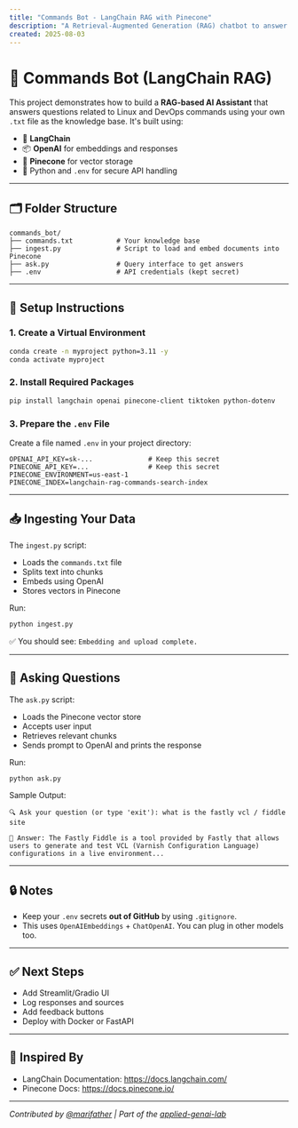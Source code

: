 ```yaml
---
title: "Commands Bot - LangChain RAG with Pinecone"
description: "A Retrieval-Augmented Generation (RAG) chatbot to answer Linux and DevOps commands using LangChain, OpenAI, and Pinecone."
created: 2025-08-03
---
```


# 🤖 Commands Bot (LangChain RAG)

This project demonstrates how to build a **RAG-based AI Assistant** that answers questions related to Linux and DevOps commands using your own `.txt` file as the knowledge base. It's built using:

- 🧠 **LangChain**
- 📦 **OpenAI** for embeddings and responses
- 📘 **Pinecone** for vector storage
- 🐍 Python and `.env` for secure API handling

---

## 🗂 Folder Structure

```
commands_bot/
├── commands.txt           # Your knowledge base
├── ingest.py              # Script to load and embed documents into Pinecone
├── ask.py                 # Query interface to get answers
├── .env                   # API credentials (kept secret)
```

---

## 🔧 Setup Instructions

### 1. Create a Virtual Environment

```bash
conda create -n myproject python=3.11 -y
conda activate myproject
```

### 2. Install Required Packages

```bash
pip install langchain openai pinecone-client tiktoken python-dotenv
```

### 3. Prepare the `.env` File

Create a file named `.env` in your project directory:

```env
OPENAI_API_KEY=sk-...              # Keep this secret
PINECONE_API_KEY=...               # Keep this secret
PINECONE_ENVIRONMENT=us-east-1
PINECONE_INDEX=langchain-rag-commands-search-index
```

---

## 📥 Ingesting Your Data

The `ingest.py` script:
- Loads the `commands.txt` file
- Splits text into chunks
- Embeds using OpenAI
- Stores vectors in Pinecone

Run:

```bash
python ingest.py
```

✅ You should see: `Embedding and upload complete.`

---

## 💬 Asking Questions

The `ask.py` script:
- Loads the Pinecone vector store
- Accepts user input
- Retrieves relevant chunks
- Sends prompt to OpenAI and prints the response

Run:

```bash
python ask.py
```

Sample Output:

```
🔍 Ask your question (or type 'exit'): what is the fastly vcl / fiddle site

🧠 Answer: The Fastly Fiddle is a tool provided by Fastly that allows users to generate and test VCL (Varnish Configuration Language) configurations in a live environment...
```

---

## 🔒 Notes

- Keep your `.env` secrets **out of GitHub** by using `.gitignore`.
- This uses `OpenAIEmbeddings` + `ChatOpenAI`. You can plug in other models too.

---

## ✅ Next Steps

- Add Streamlit/Gradio UI
- Log responses and sources
- Add feedback buttons
- Deploy with Docker or FastAPI

---

## 🧠 Inspired By

- LangChain Documentation: https://docs.langchain.com/
- Pinecone Docs: https://docs.pinecone.io/

---

_Contributed by [@marifather](https://github.com/marifather) | Part of the [applied-genai-lab](https://github.com/marifather/applied-genai-lab)_
